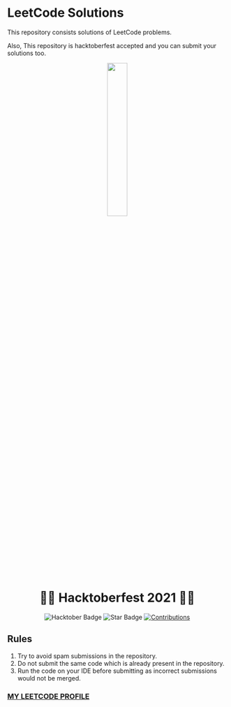 # LeetCode Solutions

This repository consists solutions of LeetCode problems. 

Also, This repository is hacktoberfest accepted and you can submit your solutions too.

<p align="center">
    <a href="https://hacktoberfest.digitalocean.com/">
        <img src="https://raw.githubusercontent.com/keshavsingh4522/hacktoberfest2021/35fc6060c5ddead5792f29a2437fea160dbe9804/Assets/logo-hacktoberfest-full.f42e3b1.svg" width="30%">
    </a>
</p>

<h1 align="center">🎉🎉 Hacktoberfest 2021 🎉🎉</h1>

<div align="center">
  
<img src="https://img.shields.io/badge/hacktoberfest-2021-blueviolet" alt="Hacktober Badge"/>
 <img src="https://img.shields.io/static/v1?label=%F0%9F%8C%9F&message=If%20Useful&style=style=flat&color=BC4E99" alt="Star Badge"/>
 <a href="https://github.com/Harshil-Gupta" ><img src="https://img.shields.io/badge/Contributions-welcome-violet.svg?style=flat&logo=git" alt="Contributions" /></a>
</div>

 ## Rules

 1. Try to avoid spam submissions in the repository.
 2. Do not submit the same code which is already present in the repository.
 3. Run the code on your IDE before submitting as incorrect submissions would not be merged.
 

### [MY LEETCODE PROFILE](https://leetcode.com/Harshil-Gupta/)
